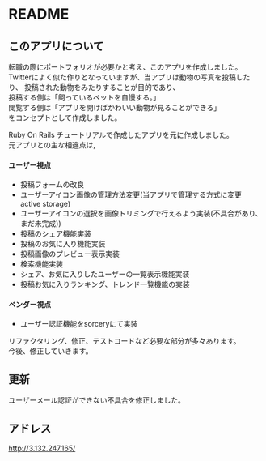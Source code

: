 # README

## このアプリについて
転職の際にポートフォリオが必要かと考え、このアプリを作成しました。
Twitterによく似た作りとなっていますが、当アプリは動物の写真を投稿したり、
投稿された動物をみたりすることが目的であり、    
投稿する側は「飼っているペットを自慢する。」    
閲覧する側は「アプリを開けばかわいい動物が見ることができる」    
をコンセプトとして作成しました。    
    
Ruby On Rails チュートリアルで作成したアプリを元に作成しました。    
元アプリとの主な相違点は,

#### ユーザー視点
- 投稿フォームの改良
- ユーザーアイコン画像の管理方法変更(当アプリで管理する方式に変更 active storage)
- ユーザーアイコンの選択を画像トリミングで行えるよう実装(不具合があり、まだ未完成))
- 投稿のシェア機能実装
- 投稿のお気に入り機能実装
- 投稿画像のプレビュー表示実装
- 検索機能実装
- シェア、お気に入りしたユーザーの一覧表示機能実装
- 投稿お気に入りランキング、トレンド一覧機能の実装

#### ベンダー視点
- ユーザー認証機能をsorceryにて実装
    
リファクタリング、修正、テストコードなど必要な部分が多々あります。  
今後、修正していきます。

## 更新
ユーザーメール認証ができない不具合を修正しました。

## アドレス
http://3.132.247.165/